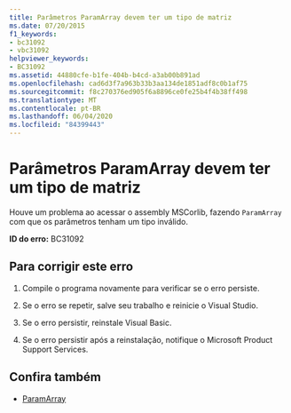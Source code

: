 ```yaml
---
title: Parâmetros ParamArray devem ter um tipo de matriz
ms.date: 07/20/2015
f1_keywords:
- bc31092
- vbc31092
helpviewer_keywords:
- BC31092
ms.assetid: 44880cfe-b1fe-404b-b4cd-a3ab00b891ad
ms.openlocfilehash: cad6d3f7a963b33b3aa134de1851adf8c0b1af75
ms.sourcegitcommit: f8c270376ed905f6a8896ce0fe25b4f4b38ff498
ms.translationtype: MT
ms.contentlocale: pt-BR
ms.lasthandoff: 06/04/2020
ms.locfileid: "84399443"
---
```

# <a name="paramarray-parameters-must-have-an-array-type"></a>Parâmetros ParamArray devem ter um tipo de matriz
Houve um problema ao acessar o assembly MSCorlib, fazendo `ParamArray` com que os parâmetros tenham um tipo inválido.  
  
 **ID do erro:** BC31092  
  
## <a name="to-correct-this-error"></a>Para corrigir este erro  
  
1. Compile o programa novamente para verificar se o erro persiste.  
  
2. Se o erro se repetir, salve seu trabalho e reinicie o Visual Studio.  
  
3. Se o erro persistir, reinstale Visual Basic.  
  
4. Se o erro persistir após a reinstalação, notifique o Microsoft Product Support Services.  
  
## <a name="see-also"></a>Confira também

- [ParamArray](../language-reference/modifiers/paramarray.md)
